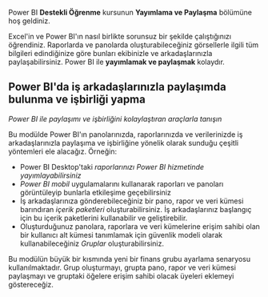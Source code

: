 Power BI **Destekli Öğrenme** kursunun **Yayımlama ve Paylaşma** bölümüne hoş geldiniz.

Excel'in ve Power BI'ın nasıl birlikte sorunsuz bir şekilde çalıştığınızı öğrendiniz. Raporlarda ve panolarda oluşturabileceğiniz görsellerle ilgili tüm bilgileri edindiğinize göre bunları ekibinizle ve arkadaşlarınızla paylaşabilirsiniz. Power BI ile **yayımlamak ve paylaşmak** kolaydır.

## <a name="share-and-collaborate-with-colleagues-in-power-bi"></a>Power BI'da iş arkadaşlarınızla paylaşımda bulunma ve işbirliği yapma
*Power BI ile paylaşımı ve işbirliğini kolaylaştıran araçlarla tanışın*

Bu modülde Power BI'ın panolarınızda, raporlarınızda ve verilerinizde iş arkadaşlarınızla paylaşıma ve işbirliğine yönelik olarak sunduğu çeşitli yöntemleri ele alacağız. Örneğin:

* Power BI Desktop'taki *raporlarınızı Power BI hizmetinde yayımlayabilirsiniz*
* *Power BI mobil* uygulamalarını kullanarak raporları ve panoları görüntüleyip bunlarla etkileşime geçebilirsiniz
* İş arkadaşlarınıza gönderebileceğiniz bir pano, rapor ve veri kümesi barındıran *içerik paketleri* oluşturabilirsiniz. İş arkadaşlarınız başlangıç için bu içerik paketlerini kullanabilir ve geliştirebilir.
* Oluşturduğunuz panolara, raporlara ve veri kümelerine erişim sahibi olan bir kullanıcı alt kümesi tanımlamak için güvenlik modeli olarak kullanabileceğiniz *Gruplar* oluşturabilirsiniz.

Bu modülün büyük bir kısmında yeni bir finans grubu ayarlama senaryosu kullanılmaktadır. Grup oluşturmayı, grupta pano, rapor ve veri kümesi paylaşmayı ve gruptaki öğelere erişim sahibi olacak üyeleri eklemeyi göstereceğiz.

